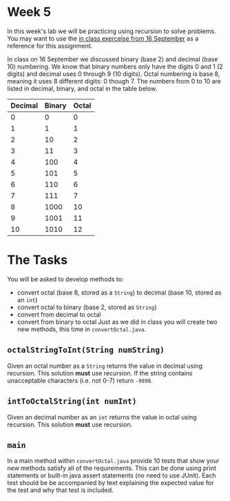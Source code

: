 # Week 5

In this week's lab we will be practicing using recursion to solve problems. 
You may want to use the [in class exerceise from 16 September](https://github.com/CS2401-Fall2020/September16-inClass) as a reference for this assignment. 

In class on 16 September we discussed binary (base 2) and decimal (base 10) numbering. We know that binary numbers only have the digits 0 and 1 (2 digits) and decimal uses 0 through 9 (10 digits). 
Octal numbering is base 8, meaning it uses 8 different digits: 0 though 7. 
The numbers from 0 to 10 are listed in decimal, binary, and octal in the table below. 

Decimal | Binary | Octal
------- | ------ | -----
0 | 0 | 0
1 | 1 | 1
2 | 10 | 2
3 | 11 | 3
4 | 100 | 4
5 | 101 | 5
6 | 110 | 6
7 | 111 | 7
8 | 1000 | 10
9 | 1001 | 11
10 | 1010 | 12

# The Tasks

You will be asked to develop methods to:
* convert octal (base 8, stored as a `String`) to decimal (base 10, stored as an `int`) 
* convert octal to binary (base 2, stored as `String`) 
* convert from decimal to octal
* convert from binary to octal
Just as we did in class you will create two new methods, this time in `convertOctal.java`.

## `octalStringToInt(String numString)`

Given an octal number as a `String` returns the value in decimal using recursion. 
This solution **must** use recursion.
If the string contains unacceptable characters (i.e. not 0-7) return `-9999`. 

## `intToOctalString(int numInt)`

Given an decimal number as an `int` returns the value in octal using recursion. 
This solution **must** use recursion. 

## `main`

In a main method within `convertOctal.java` provide 10 tests that show your new methods satisfy all of the requirements. 
This can be done using print statements or built-in java assert statements (no need to use JUnit). 
Each test should be be accompanied by text explaining the expected value for the test and why that test is included. 
